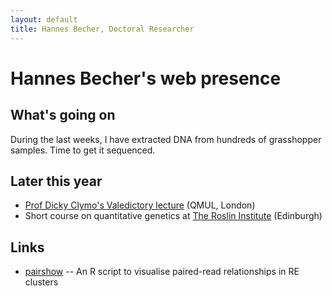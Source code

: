 ```yaml
---
layout: default
title: Hannes Becher, Doctoral Researcher
---
```

		
# Hannes Becher's web presence

## What's going on
During the last weeks, I have extracted DNA from hundreds of grasshopper samples. Time to get it sequenced.


## Later this year
* [Prof Dicky Clymo's Valedictory lecture](https://www.eventbrite.co.uk/e/the-life-and-afterlife-of-bog-moss-why-it-matters-professor-emeritus-rs-dicky-clymo-tickets-26924331400) (QMUL, London)
* Short course on quantitative genetics at [The Roslin Institute](http://www.roslin.ed.ac.uk/) (Edinburgh)

## Links
* [pairshow](https://github.com/hannesbecher/RE-tools/blob/master/pairshow.R) -- An R script to visualise paired-read relationships in RE clusters
